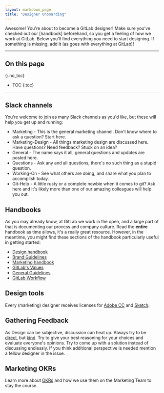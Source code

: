 ```yaml
---
layout: markdown_page
title: "Designer Onboarding"
---
```


Awesome! You're about to become a GitLab designer!
Make sure you've checked out our [handbook] beforehand, so you get a feeling
of how we work at GitLab. Below you'll find everything you need to start designing.
If something is missing, add it (as goes with everything at GitLab)!

----

## On this page
{:.no_toc}

- TOC
{:toc}

----

## Slack channels

You're welcome to join as many Slack channels as you'd like, but these will help you get up and running:

- Marketing - This is the general marketing channel. Don't know where to ask a question? Start here.
- Marketing-Design - All things marketing design are discussed here. Have questions? Need feedback? Stuck on an idea?
- General - The name says it all, general questions and updates are posted here.
- Questions - Ask any and all questions, there's no such thing as a stupid question.
- Working-On - See what others are doing, and share what you plan to accomplish today.
- Git-Help - A little rusty or a complete newbie when it comes to git? Ask here and it's likely more than one of our amazing colleagues will help you out.

## Handbooks

As you may already know, at GitLab we work in the open, and a large part of that is documenting our process and company culture. Read the **entire** handbook as time allows, it's a really great resource. However, in the meantime, you might find these sections of the handbook particularly useful in getting started:

- [Design handbook](/handbook/marketing/design)
- [Brand Guidelines](/handbook/marketing/design/brand-guidelines)
- [Marketing handbook](/handbook/marketing/)
- [GitLab's Values](/handbook/#values)
- [General Guidelines](/handbook/#general-guidelines)
- [GitLab Workflow](/handbook/#gitlab-workflow)

## Design tools

Every (marketing) designer receives licenses for [Adobe CC](http://www.adobe.com/creativecloud.html) and [Sketch](https://www.sketchapp.com/).

## Gathering Feedback
As Design can be subjective, discussion can heat up. Always try to be [direct](/handbook/#directness), but [kind](/handbook/#kindness). Try to give your best reasoning for your choices and evaluate everyone's opinions. Try to come up with a solution instead of discussing endlessly. If you think additional perspective is needed mention a fellow designer in the issue.


## Marketing OKRs

Learn more about [OKRs](/handbook/marketing/#okrs) and how we use them on the Marketing Team to stay the course.
